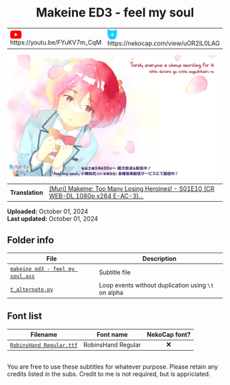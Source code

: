 
<h1 align='center'>Makeine ED3 - feel my soul</h1>

<table align='center'>
    <tr>
        <td> <img src='../.img/youtube.svg' alt='YouTube' width=27 align='center'> &nbsp https://youtu.be/FYuKV7m_CqM </td>
        <td> <img src='../.img/nekocap.svg' alt='NekoCap' width=23 align='center'> &nbsp https://nekocap.com/view/uOR2lL0LAG </td>
    </tr>
</table>

[![](./preview.webp)](https://www.youtube.com/watch?v=FYuKV7m_CqM&nekocap=uOR2lL0LAG)

<table align='center'>
    <tr>
        <!-- Translation -->
        <td><b>Translation</b></td>
        <!--  [[Muri] Makeine: Too Many Losing Heroines! - S01E10 (CR WEB-DL 1080p x264 E-AC-3) (Japanese, English Dubs) [Dual-Audio, Multi-Sub] | Make Heroine ga Oosugiru! - 10 | 負けヒロインが多すぎる！- 第 10 話](https://nyaa.si/view/1879350) -->
        <td><a href="https://nyaa.si/view/1879350">[Muri] Makeine: Too Many Losing Heroines! - S01E10 (CR WEB-DL 1080p x264 E-AC-3)...</a></td>
    </tr>
</table>

**Uploaded:** October 01, 2024  
**Last updated:** October 01, 2024

<!-- Description goes here -->

## Folder info

| File | Description |
| ---- | ----------- |
[`makeine ed3 - feel my soul.ass`](makeine%20ed3%20-%20feel%20my%20soul.ass) | Subtitle file |
[`t_alternate.py`](t_alternate.py) | Loop events without duplication using `\t` on alpha |

## Font list

| Filename | Font name | NekoCap font? |
| ---- | ---- | :--: |
 [`RobinsHand Regular.ttf`](./fonts/RobinsHand%20Regular.ttf) | RobinsHand Regular | ❌ |

<!-- Permissions -->
## 
You are free to use these subtitles for whatever purpose. Please retain any credits listed in the subs. Credit to me is not required, but is appriciated.
